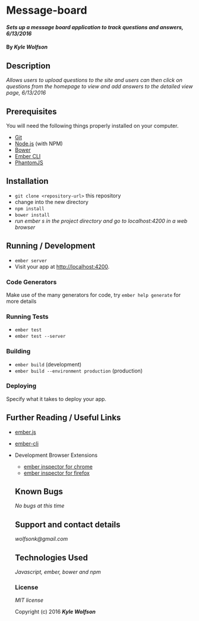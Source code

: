 # Message-board

#### _Sets up a message board application to track questions and answers, 6/13/2016_

#### By _Kyle Wolfson_

## Description

_Allows users to upload questions to the site and users can then click on questions from the homepage to view and add answers to the detailed view page, 6/13/2016_


## Prerequisites

You will need the following things properly installed on your computer.

* [Git](http://git-scm.com/)
* [Node.js](http://nodejs.org/) (with NPM)
* [Bower](http://bower.io/)
* [Ember CLI](http://ember-cli.com/)
* [PhantomJS](http://phantomjs.org/)

## Installation

* `git clone <repository-url>` this repository
* change into the new directory
* `npm install`
* `bower install`
* _run ember s in the project directory and go to localhost:4200 in a web browser_

## Running / Development

* `ember server`
* Visit your app at [http://localhost:4200](http://localhost:4200).

### Code Generators

Make use of the many generators for code, try `ember help generate` for more details

### Running Tests

* `ember test`
* `ember test --server`

### Building

* `ember build` (development)
* `ember build --environment production` (production)

### Deploying

Specify what it takes to deploy your app.

## Further Reading / Useful Links

* [ember.js](http://emberjs.com/)
* [ember-cli](http://ember-cli.com/)
* Development Browser Extensions
  * [ember inspector for chrome](https://chrome.google.com/webstore/detail/ember-inspector/bmdblncegkenkacieihfhpjfppoconhi)
  * [ember inspector for firefox](https://addons.mozilla.org/en-US/firefox/addon/ember-inspector/)

  ## Known Bugs

  _No bugs at this time_

  ## Support and contact details

  _wolfsonk@gmail.com_

  ## Technologies Used

  _Javascript, ember, bower and npm_

  ### License

  *MIT license*

  Copyright (c) 2016 **_Kyle Wolfson_**
